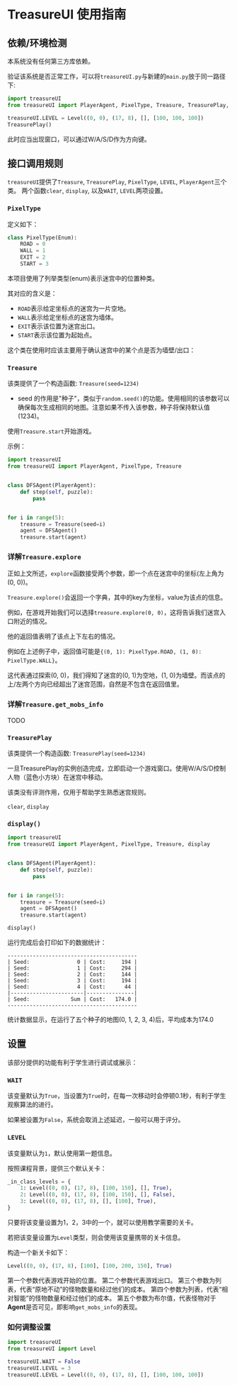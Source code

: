 # TreasureUI 使用指南

## 依赖/环境检测

本系统没有任何第三方库依赖。

验证该系统是否正常工作，可以将`treasureUI.py`与新建的`main.py`放于同一路径下:

```python
import treasureUI
from treasureUI import PlayerAgent, PixelType, Treasure, TreasurePlay, Level

treasureUI.LEVEL = Level((0, 0), (17, 8), [], [100, 100, 100])
TreasurePlay()
```

此时应当出现窗口，可以通过W/A/S/D作为方向键。

## 接口调用规则

`treasureUI`提供了`Treasure`, `TreasurePlay`, `PixelType`, `LEVEL`, `PlayerAgent`三个类。
两个函数`clear`, `display`, 以及`WAIT`, `LEVEL`两项设置。

### `PixelType`

定义如下：

```python
class PixelType(Enum):
    ROAD = 0
    WALL = 1
    EXIT = 2
    START = 3
```

本项目使用了列举类型(enum)表示迷宫中的位置种类。

其对应的含义是：

- `ROAD`表示给定坐标点的迷宫为一片空地。
- `WALL`表示给定坐标点的迷宫为墙体。
- `EXIT`表示该位置为迷宫出口。
- `START`表示该位置为起始点。

这个类在使用时应该主要用于确认迷宫中的某个点是否为墙壁/出口：

### `Treasure`

该类提供了一个构造函数: `Treasure(seed=1234)`

- seed 的作用是"种子"，类似于`random.seed()`的功能。使用相同的该参数可以确保每次生成相同的地图。注意如果不传入该参数，种子将保持默认值(1234)。

使用`Treasure.start`开始游戏。

示例：

```python
import treasureUI
from treasureUI import PlayerAgent, PixelType, Treasure


class DFSAgent(PlayerAgent):
    def step(self, puzzle):
        pass


for i in range(5):
    treasure = Treasure(seed=i)
    agent = DFSAgent()
    treasure.start(agent)
```

### 详解`Treasure.explore`

正如上文所述，`explore`函数接受两个参数，即一个点在迷宫中的坐标(左上角为(0, 0))。

`Treasure.explore()`会返回一个字典，其中的key为坐标，value为该点的信息。

例如，在游戏开始我们可以选择`treasure.explore(0, 0)`，这将告诉我们迷宫入口附近的情况。

他的返回值表明了该点上下左右的情况。

例如在上述例子中，返回值可能是`{(0, 1): PixelType.ROAD, (1, 0): PixelType.WALL}`。

这代表通过探索(0, 0)，我们得知了迷宫的(0, 1)为空地，(1, 0)为墙壁。而该点的上/左两个方向已经超出了迷宫范围，自然是不包含在返回值里。

### 详解`Treasure.get_mobs_info`

TODO

### `TreasurePlay`

该类提供一个构造函数: `TreasurePlay(seed=1234)`

一旦TreasurePlay的实例创造完成，立即启动一个游戏窗口。使用W/A/S/D控制人物（蓝色小方块）在迷宫中移动。

该类没有评测作用，仅用于帮助学生熟悉迷宫规则。

`clear`, `display`

### `display()`

```python
import treasureUI
from treasureUI import PlayerAgent, PixelType, Treasure, display


class DFSAgent(PlayerAgent):
    def step(self, puzzle):
        pass


for i in range(5):
    treasure = Treasure(seed=i)
    agent = DFSAgent()
    treasure.start(agent)

display()
```

运行完成后会打印如下的数据统计：

```text
-----------------------------------------
| Seed:               0 | Cost:     194 |
| Seed:               1 | Cost:     294 |
| Seed:               2 | Cost:     144 |
| Seed:               3 | Cost:     194 |
| Seed:               4 | Cost:      44 |
|-----------------------|---------------|
| Seed:             Sum | Cost:   174.0 |
-----------------------------------------
```

统计数据显示，在运行了五个种子的地图(0, 1, 2, 3, 4)后，平均成本为174.0

## 设置

该部分提供的功能有利于学生进行调试或展示：

### `WAIT`

该变量默认为`True`，当设置为`True`时，在每一次移动时会停顿0.1秒，有利于学生观察算法的进行。

如果被设置为`False`，系统会取消上述延迟，一般可以用于评分。

### `LEVEL`

该变量默认为`1`，默认使用第一题信息。

按照课程背景，提供三个默认关卡：
```python
_in_class_levels = {
    1: Level((0, 0), (17, 8), [100, 150], [], True),
    2: Level((0, 0), (17, 8), [100, 150], [], False),
    3: Level((0, 0), (17, 8), [], [100], True),
}
```
只要将该变量设置为1，2，3中的一个，就可以使用教学需要的关卡。

若把该变量设置为`Level`类型，则会使用该变量携带的关卡信息。

构造一个新关卡如下：
```python
Level((0, 0), (17, 8), [100], [100, 200, 150], True)
```

第一个参数代表游戏开始的位置。
第二个参数代表游戏出口。
第三个参数为列表，代表“原地不动”的怪物数量和经过他们的成本。
第四个参数为列表，代表“相对智能”的怪物数量和经过他们的成本。
第五个参数为布尔值，代表怪物对于**Agent**是否可见，即影响`get_mobs_info`的表现。

### 如何调整设置

```python
import treasureUI
from treasureUI import Level

treasureUI.WAIT = False
treasureUI.LEVEL = 3
treasureUI.LEVEL = Level((0, 0), (17, 8), [], [100, 100, 100])
```
